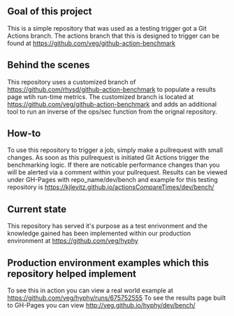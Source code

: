 ## Goal of this project
This is a simple repository that was used as a testing trigger got a Git Actions branch. The actions branch that this is designed to trigger can be found at https://github.com/veg/github-action-benchmark

## Behind the scenes
This repository uses a customized branch of https://github.com/rhysd/github-action-benchmark to populate a results page wtih run-time metrics. The customized branch is located at https://github.com/veg/github-action-benchmark and adds an additional tool to run an inverse of the ops/sec function from the orignal repository.

## How-to
To use this repository to trigger a job, simply make a pullrequest with small changes. As soon as this pullrequest is initiated Git Actions trigger the benchmarking logic. If there are noticable performance changes than you will be alerted via a comment within your pullrequest. Results can be viewed under GH-Pages with repo_name/dev/bench and example for this testing repository is https://kjlevitz.github.io/actionsCompareTimes/dev/bench/

## Current state
This repository has served it's purpose as a test enrivonment and the knowledge gained has been implemented within our production environment at https://github.com/veg/hyphy

## Production environment examples which this repository helped implement
To see this in action you can view a real world example at https://github.com/veg/hyphy/runs/675752555
To see the results page built to GH-Pages you can view http://veg.github.io/hyphy/dev/bench/
